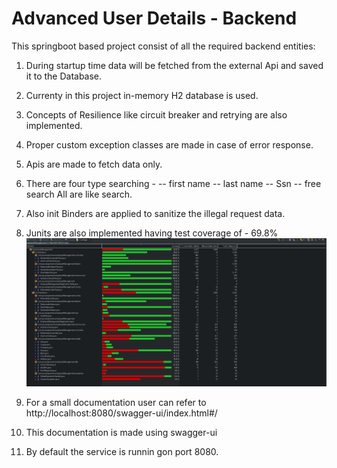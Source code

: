 # Advanced User Details - Backend

This springboot based project consist of all the required backend entities:

1. During startup time data will be fetched from the external Api and saved it to the Database.
2. Currenty in this project in-memory H2 database is used.
3. Concepts of Resilience like circuit breaker and retrying are also implemented.
4. Proper custom exception classes are made in case of error response.
5. Apis are made to fetch data only.
6. There are four type searching -
            -- first name
            -- last name
            -- Ssn
            -- free search
    All are like search.
7. Also init Binders are applied to sanitize the illegal request data.
8. Junits are also implemented having test coverage of - 69.8%
![alt text](image.png)

9. For a small documentation user can refer to http://localhost:8080/swagger-ui/index.html#/
10. This documentation is made using swagger-ui

11. By default the service is runnin gon port 8080.